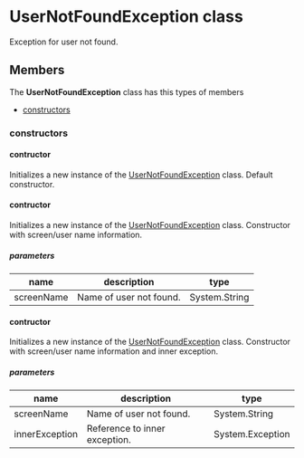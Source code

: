 
# UserNotFoundException class

Exception for user not found.

## Members

The **UserNotFoundException** class has this types of members

* [constructors](#constructors)

### constructors

#### contructor

Initializes a new instance of the [UserNotFoundException](Microsoft_Toolkit_Uwp_Services_Exceptions_UserNotFoundException.md) class. Default constructor.

#### contructor

Initializes a new instance of the [UserNotFoundException](Microsoft_Toolkit_Uwp_Services_Exceptions_UserNotFoundException.md) class. Constructor with screen/user name information.

##### parameters



| name | description | type || --- | --- | --- || screenName | Name of user not found. | System.String |
#### contructor

Initializes a new instance of the [UserNotFoundException](Microsoft_Toolkit_Uwp_Services_Exceptions_UserNotFoundException.md) class. Constructor with screen/user name information and inner exception.

##### parameters



| name | description | type || --- | --- | --- || screenName | Name of user not found. | System.String || innerException | Reference to inner exception. | System.Exception |